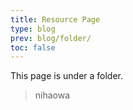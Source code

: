 ```yaml
---
title: Resource Page
type: blog
prev: blog/folder/
toc: false
---
```


This page is under a folder.

> nihaowa
